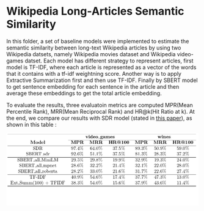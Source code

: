 # Wikipedia Long-Articles Semantic Similarity 


In this folder, a set of baseline models were implemented to estimate the semantic similarity between long-text Wikipedia articles by using two Wikipedia datsets, namely Wikipedia movies dataset and Wikipedia video-games datset. Each model has different strategy to represent articles, first model is TF-IDF, where each article is represented as a vector of the words that it contains with a tf-idf weightning score. Another way is to apply Extractive Summarization first and then use TF-IDF. Finally by SBERT model to get sentence embedding for each sentence in the article and then average these embeddings to get the total article embedding. 


To evaluate the results, three evaluatoin metrics are computed MPR(Mean Percentile Rank), MRR(Mean Reciprocal Rank) and HR@k(Hit Ratio at k). At the end, we compare our results with SDR model (stated in [this paper](https://arxiv.org/abs/2106.01186)), as shown in this table : 


<p align="center">
    <img src="data/images/results.png" width="700"/>
</p>


